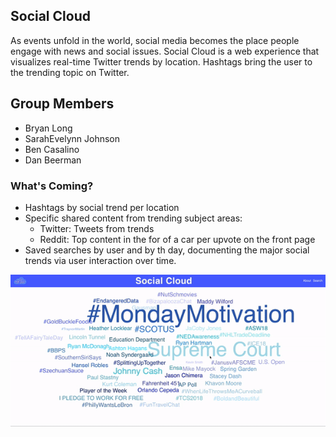 ## Social Cloud

As events unfold in the world, social media becomes the place people engage with news and social issues. Social Cloud is a web experience that visualizes  real-time Twitter trends by location. Hashtags bring the user to the trending topic on Twitter.  

## Group Members
- Bryan Long
- SarahEvelynn Johnson
- Ben Casalino
- Dan Beerman


### What's Coming? 
- Hashtags by social trend per location
- Specific shared content from trending subject areas: 
  - Twitter: Tweets from trends
  - Reddit: Top content in the for of a car per upvote on the front page
- Saved searches by user and by th day, documenting the major social trends via user interaction over time. 

![Social Cloud Demo](https://github.com/BryanLong14/Social-Cloud-Frontend/blob/master/SocialCloudScreencast.gif)

<!-- https://github.com/BryanLong14/Colorado-14ers-Frontend/blob/master/Assets/gif.gif -->